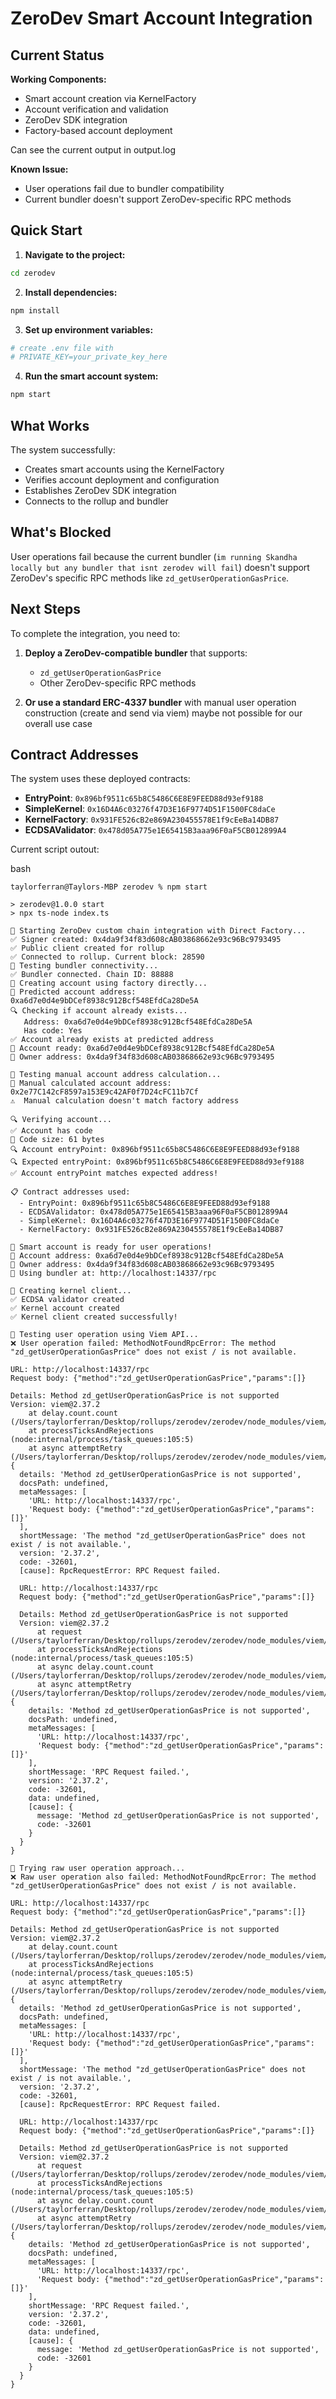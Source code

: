 # ZeroDev Smart Account Integration

##  Current Status
**Working Components:**
- Smart account creation via KernelFactory
- Account verification and validation
- ZeroDev SDK integration
- Factory-based account deployment

Can see the current output in output.log


**Known Issue:**
- User operations fail due to bundler compatibility
- Current bundler doesn't support ZeroDev-specific RPC methods

## Quick Start

1. **Navigate to the project:**
```bash
cd zerodev
```

2. **Install dependencies:**
```bash
npm install
```

3. **Set up environment variables:**
```bash
# create .env file with
# PRIVATE_KEY=your_private_key_here
```

4. **Run the smart account system:**
```bash
npm start
```

## What Works

The system successfully:
- Creates smart accounts using the KernelFactory
- Verifies account deployment and configuration
- Establishes ZeroDev SDK integration
- Connects to the rollup and bundler

## What's Blocked

User operations fail because the current bundler (`im running Skandha locally but any bundler that isnt zerodev will fail`) doesn't support ZeroDev's specific RPC methods like `zd_getUserOperationGasPrice`.

##  Next Steps

To complete the integration, you need to:

1. **Deploy a ZeroDev-compatible bundler** that supports:
   - `zd_getUserOperationGasPrice`
   - Other ZeroDev-specific RPC methods

2. **Or use a standard ERC-4337 bundler** with manual user operation construction (create and send via viem)
maybe not possible for our overall use case

## Contract Addresses

The system uses these deployed contracts:
- **EntryPoint**: `0x896bf9511c65b8C5486C6E8E9FEED88d93ef9188`
- **SimpleKernel**: `0x16D4A6c03276f47D3E16F9774D51F1500FC8daCe`
- **KernelFactory**: `0x931FE526cB2e869A230455578E1f9cEeBa14DB87`
- **ECDSAValidator**: `0x478d05A775e1E65415B3aaa96F0aF5CB012899A4`


Current script outout:

bash
```
taylorferran@Taylors-MBP zerodev % npm start

> zerodev@1.0.0 start
> npx ts-node index.ts

🚀 Starting ZeroDev custom chain integration with Direct Factory...
✅ Signer created: 0x4da9f34f83d608cAB03868662e93c96Bc9793495
✅ Public client created for rollup
✅ Connected to rollup. Current block: 28590
🔧 Testing bundler connectivity...
✅ Bundler connected. Chain ID: 88888
🔧 Creating account using factory directly...
📍 Predicted account address: 0xa6d7e0d4e9bDCef8938c912Bcf548EfdCa28De5A
🔍 Checking if account already exists...
   Address: 0xa6d7e0d4e9bDCef8938c912Bcf548EfdCa28De5A
   Has code: Yes
✅ Account already exists at predicted address
🎉 Account ready: 0xa6d7e0d4e9bDCef8938c912Bcf548EfdCa28De5A
🔑 Owner address: 0x4da9f34f83d608cAB03868662e93c96Bc9793495

🧪 Testing manual account address calculation...
📝 Manual calculated account address: 0x2e77C142cF8597a153E9c42AF0f7D24cFC11b7Cf
⚠️  Manual calculation doesn't match factory address

🔍 Verifying account...
✅ Account has code
📏 Code size: 61 bytes
🔍 Account entryPoint: 0x896bf9511c65b8C5486C6E8E9FEED88d93ef9188
🔍 Expected entryPoint: 0x896bf9511c65b8C5486C6E8E9FEED88d93ef9188
✅ Account entryPoint matches expected address!

📋 Contract addresses used:
  - EntryPoint: 0x896bf9511c65b8C5486C6E8E9FEED88d93ef9188
  - ECDSAValidator: 0x478d05A775e1E65415B3aaa96F0aF5CB012899A4
  - SimpleKernel: 0x16D4A6c03276f47D3E16F9774D51F1500FC8daCe
  - KernelFactory: 0x931FE526cB2e869A230455578E1f9cEeBa14DB87

🎉 Smart account is ready for user operations!
📝 Account address: 0xa6d7e0d4e9bDCef8938c912Bcf548EfdCa28De5A
🔑 Owner address: 0x4da9f34f83d608cAB03868662e93c96Bc9793495
📡 Using bundler at: http://localhost:14337/rpc

🔧 Creating kernel client...
✅ ECDSA validator created
✅ Kernel account created
✅ Kernel client created successfully!

🚀 Testing user operation using Viem API...
❌ User operation failed: MethodNotFoundRpcError: The method "zd_getUserOperationGasPrice" does not exist / is not available.

URL: http://localhost:14337/rpc
Request body: {"method":"zd_getUserOperationGasPrice","params":[]}

Details: Method zd_getUserOperationGasPrice is not supported
Version: viem@2.37.2
    at delay.count.count (/Users/taylorferran/Desktop/rollups/zerodev/zerodev/node_modules/viem/utils/buildRequest.ts:164:25)
    at processTicksAndRejections (node:internal/process/task_queues:105:5)
    at async attemptRetry (/Users/taylorferran/Desktop/rollups/zerodev/zerodev/node_modules/viem/utils/promise/withRetry.ts:44:22) {
  details: 'Method zd_getUserOperationGasPrice is not supported',
  docsPath: undefined,
  metaMessages: [
    'URL: http://localhost:14337/rpc',
    'Request body: {"method":"zd_getUserOperationGasPrice","params":[]}'
  ],
  shortMessage: 'The method "zd_getUserOperationGasPrice" does not exist / is not available.',
  version: '2.37.2',
  code: -32601,
  [cause]: RpcRequestError: RPC Request failed.
  
  URL: http://localhost:14337/rpc
  Request body: {"method":"zd_getUserOperationGasPrice","params":[]}
  
  Details: Method zd_getUserOperationGasPrice is not supported
  Version: viem@2.37.2
      at request (/Users/taylorferran/Desktop/rollups/zerodev/zerodev/node_modules/viem/clients/transports/http.ts:157:19)
      at processTicksAndRejections (node:internal/process/task_queues:105:5)
      at async delay.count.count (/Users/taylorferran/Desktop/rollups/zerodev/zerodev/node_modules/viem/utils/buildRequest.ts:150:22)
      at async attemptRetry (/Users/taylorferran/Desktop/rollups/zerodev/zerodev/node_modules/viem/utils/promise/withRetry.ts:44:22) {
    details: 'Method zd_getUserOperationGasPrice is not supported',
    docsPath: undefined,
    metaMessages: [
      'URL: http://localhost:14337/rpc',
      'Request body: {"method":"zd_getUserOperationGasPrice","params":[]}'
    ],
    shortMessage: 'RPC Request failed.',
    version: '2.37.2',
    code: -32601,
    data: undefined,
    [cause]: {
      message: 'Method zd_getUserOperationGasPrice is not supported',
      code: -32601
    }
  }
}

🔄 Trying raw user operation approach...
❌ Raw user operation also failed: MethodNotFoundRpcError: The method "zd_getUserOperationGasPrice" does not exist / is not available.

URL: http://localhost:14337/rpc
Request body: {"method":"zd_getUserOperationGasPrice","params":[]}

Details: Method zd_getUserOperationGasPrice is not supported
Version: viem@2.37.2
    at delay.count.count (/Users/taylorferran/Desktop/rollups/zerodev/zerodev/node_modules/viem/utils/buildRequest.ts:164:25)
    at processTicksAndRejections (node:internal/process/task_queues:105:5)
    at async attemptRetry (/Users/taylorferran/Desktop/rollups/zerodev/zerodev/node_modules/viem/utils/promise/withRetry.ts:44:22) {
  details: 'Method zd_getUserOperationGasPrice is not supported',
  docsPath: undefined,
  metaMessages: [
    'URL: http://localhost:14337/rpc',
    'Request body: {"method":"zd_getUserOperationGasPrice","params":[]}'
  ],
  shortMessage: 'The method "zd_getUserOperationGasPrice" does not exist / is not available.',
  version: '2.37.2',
  code: -32601,
  [cause]: RpcRequestError: RPC Request failed.
  
  URL: http://localhost:14337/rpc
  Request body: {"method":"zd_getUserOperationGasPrice","params":[]}
  
  Details: Method zd_getUserOperationGasPrice is not supported
  Version: viem@2.37.2
      at request (/Users/taylorferran/Desktop/rollups/zerodev/zerodev/node_modules/viem/clients/transports/http.ts:157:19)
      at processTicksAndRejections (node:internal/process/task_queues:105:5)
      at async delay.count.count (/Users/taylorferran/Desktop/rollups/zerodev/zerodev/node_modules/viem/utils/buildRequest.ts:150:22)
      at async attemptRetry (/Users/taylorferran/Desktop/rollups/zerodev/zerodev/node_modules/viem/utils/promise/withRetry.ts:44:22) {
    details: 'Method zd_getUserOperationGasPrice is not supported',
    docsPath: undefined,
    metaMessages: [
      'URL: http://localhost:14337/rpc',
      'Request body: {"method":"zd_getUserOperationGasPrice","params":[]}'
    ],
    shortMessage: 'RPC Request failed.',
    version: '2.37.2',
    code: -32601,
    data: undefined,
    [cause]: {
      message: 'Method zd_getUserOperationGasPrice is not supported',
      code: -32601
    }
  }
}
```
